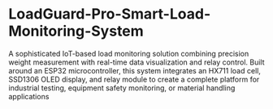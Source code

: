 # LoadGuard-Pro-Smart-Load-Monitoring-System
A sophisticated IoT-based load monitoring solution combining precision weight measurement with real-time data visualization and relay control. Built around an ESP32 microcontroller, this system integrates an HX711 load cell, SSD1306 OLED display, and relay module to create a complete platform for industrial testing, equipment safety monitoring, or material handling applications
